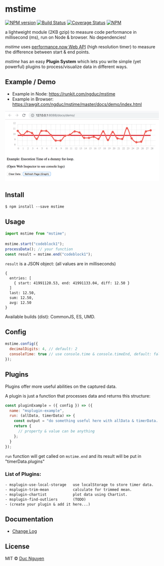 # mstime

[![NPM version](https://img.shields.io/npm/v/mstime.svg?style=flat-square)](https://npmjs.org/package/mstime)
[![Build Status](https://img.shields.io/travis/ngduc/mstime/master.svg?style=flat-square)](https://travis-ci.org/ngduc/mstime) [![Coverage Status](https://img.shields.io/codecov/c/github/ngduc/mstime/master.svg?style=flat-square)](https://codecov.io/gh/ngduc/mstime/branch/master)
[![NPM](https://img.shields.io/npm/dt/mstime.svg?style=flat-square)](https://www.npmjs.com/package/mstime)

a lightweight module (2KB gzip) to measure code performance in millisecond (ms), run on Node & browser. No dependencies!

_mstime_ uses [performance.now Web API](https://developers.google.com/web/updates/2012/08/When-milliseconds-are-not-enough-performance-now) (high resolution timer) to measure the difference between start & end points.

_mstime_ has an easy **Plugin System** which lets you write simple (yet powerful) plugins to process/visualize data in different ways.

## Example / Demo

* Example in Node: https://runkit.com/ngduc/mstime
* Example in Browser: https://rawgit.com/ngduc/mstime/master/docs/demo/index.html

[![Demo Screenshot](/docs/screenshot-01.png)](https://rawgit.com/ngduc/mstime/master/docs/demo/index.html)

## Install

    $ npm install --save mstime

## Usage

```js
import mstime from "mstime";

mstime.start("codeblock1");
processData(); // your function
const result = mstime.end("codeblock1");
```

`result` is a JSON object: (all values are in milliseconds)

```
{
  entries: [
    { start: 41991120.53, end: 41991133.04, diff: 12.50 }
  ]
  last: 12.50,
  sum: 12.50,
  avg: 12.50
}
```

Available builds (dist): CommonJS, ES, UMD.

## Config

```js
mstime.config({
  decimalDigits: 4, // default: 2
  consoleTime: true // use console.time & console.timeEnd, default: false
});
```

## Plugins

Plugins offer more useful abilities on the captured data.

A plugin is just a function that processes data and returns this structure:

```js
const pluginExample = ({ config }) => ({
  name: "msplugin-example",
  run: (allData, timerData) => {
    const output = "do something useful here with allData & timerData...";
    return {
      // property & value can be anything
    };
  }
});
```

`run` function will get called on `mstime.end` and its result will be put in "timerData.plugins"

### List of Plugins:
```
- msplugin-use-local-storage   use localStorage to store timer data. 
- msplugin-trim-mean           calculate for trimmed mean.
- msplugin-chartist            plot data using Chartist.
- msplugin-find-outliers       (TODO)
- (create your plugin & add it here...)
```

## Documentation

- [Change Log](/CHANGELOG.md)

## License

MIT © [Duc Nguyen](https://github.com/ngduc)
